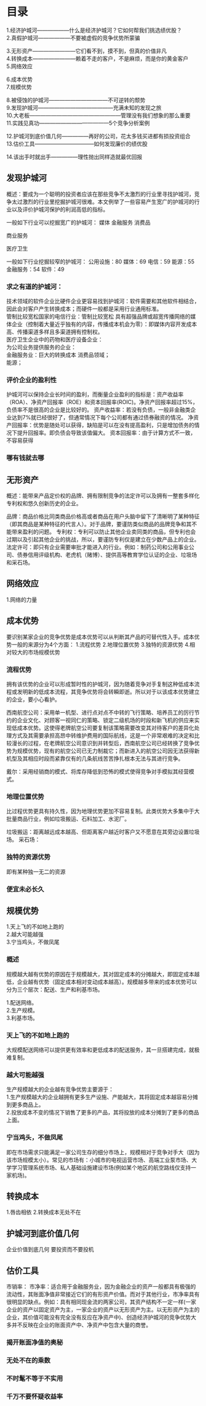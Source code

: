 # 目录
1.经济护城河——————什么是经济护城河？它如何帮我们挑选绩优股？     
2.真假护城河——————不要被虚假的竞争优势所蒙骗    

3.无形资产————————它们看不到，摸不到，但真的价值非凡     
4.转换成本————————赖着不走的客户，不是麻烦，而是你的黄金客户     
5.网络效应  

6.成本优势    
7.规模优势    

8.被侵蚀的护城河———————————不可逆转的颓势    
9.发现护城河——————————————充满未知的发现之旅   
10.大老板—————————————————管理没有我们想象的那么重要    
11.实践见真功—————————————5个竞争分析案例    

12.护城河到底价值几何—————再好的公司，花太多钱买进都有损投资组合   
13.估价工具———————————如何发现廉价的绩优股    

14.该出手时就出手—————理性抛出同样造就最优回报   

## 发现护城河
概述：要成为一个聪明的投资者应该在那些竞争不太激烈的行业里寻找护城河，竞争太过激烈的行业里挖掘护城河很难。本文例举了一些容易产生宽广的护城河的行业以及评价护城河保护的利润高低的指标。

一般如下行业可以挖掘宽广的护城河：
媒体
金融服务
消费品

商业服务

医疗卫生

一般如下行业挖掘较窄的护城河：
公用设施：80
媒体：69
电信：59
能源：55
金融服务：54
软件：49

### 求之有道的护城河：
技术领域的软件企业比硬件企业更容易找到护城河：软件需要和其他软件相结合，因此会对客户产生转换成本；而硬件一般都是采用行业通用标准。   
管制比较宽松国家的电信行业：管制比较宽松 
具有超强品牌或超宽传播网络的媒体企业（控制着大量近乎独有的内容，传播成本机会为零）：即媒体内容开发成本高、传播渠道多样且多渠道拥有控制权。   
医疗卫生企业中的药物和医疗设备企业：    
为公司业务提供服务的企业：      
金融服务业：巨大的转换成本
消费品领域；    
能源；   

### 评价企业的盈利性
护城河可以保持企业长时间的盈利，而衡量企业盈利的指标是：资产收益率（ROA）、净资产回报率（ROE）和资本回报率(ROIC)。净资产回报率超过15%，负债率不是很高的企业是比较好的。
资产收益率：若没有负债，一般非金融类企业达到7%就已经很好了，但通常情况下每个公司都有通过债券融资的情况。
净资产回报率：优势是随处可以获得，缺陷是可以在没有提高盈利，只是增加债务的情况下提升回报率。即负债会导致该值偏大。
资本回报率：由于计算方式不一致，不容易获得

### 哪有钱就去哪

## 无形资产
概述：能带来产品定价权的品牌、拥有限制竞争的法定许可以及拥有一整套多样化专利权和悠久创新历史的企业。

品牌：商品价格比同类商品价格高或者商品在用户头脑中留下了清晰明了某种特征（即其商品是某种特征的代言人）。对于品牌，要谨防类似商品的品牌竞争和其不能带来盈利的问题。
专利权：专利可以防止其他企业卖同类的商品，但专利也会过期以及引起其他企业的挑战，所以，要谨防专利仅是建立在少数产品上的企业。
法定许可：即只有企业需要审批才能进入的行业。例如：制药公司和公用事业公司、债券信用评级机构、老虎机（赌博）、提供高等教育学位认证的企业、垃圾场和采石场。

## 网络效应
1.网络的力量

## 成本优势
要识别某家企业的竞争优势是成本优势可以从判断其产品的可替代性入手。成本优势一般的来源分为4个方面：
1.流程优势
2.地理位置优势
3.独特的资源优势
4.相对较大的市场规模优势

### 流程优势
拥有该优势的企业可以形成暂时性的护城河，因为随着竞争对手复制这种低成本流程或发明新的低成本流程，其竞争优势将会转瞬即逝。所以对于以该成本优势建立的企业，要小心看护。
  
西南航空公司：采用单一机型、进行点对点不中转的飞行策略、培养员工的厉行节约的企业文化、对顾客一视同仁的策略、锁定二级机场的时段和新飞机的供应来实现低成本优势。这使得老牌航空公司要复制该策略需要改变其对待客户的差异化处理方式及其需要承担高昂中转维护费用的国际航线，这是一个非常艰难的决定和比较漫长的过程，在老牌航空公司意识到并转型后，西南航空公司已经转换了竞争优势为规模优势，现有的航空公司已无力制裁它；而新进入的航空公司因无法获得新机型及其相应时段而紧靠仅有的几条航线苦苦挣扎根本无法与其进行竞争。

戴尔：采用经销商的模式、将库存降低到恐怖的模式使得竞争对手模拟其经营模式。
  
### 地理位置优势
比过程优势更具有持久性，因为地理优势更加不容易复制。此类优势大多集中于大批量商品行业，例如垃圾搬运、石料加工、水泥厂。

垃圾搬运：距离越远成本越高、但距离客户越近时客户又不愿意在其旁边设置垃圾场。
采石场：

### 独特的资源优势
即有某种独一无二的资源

### 便宜未必长久


## 规模优势
1.天上飞的不如地上跑的   
2.越大可能越强   
3.宁当鸡头，不做凤尾   

### 概述
规模越大越有优势的原因在于规模越大，其对固定成本的分摊越大，即固定成本越低，企业越有优势（固定成本相对变动成本越高）。规模越多带来的成本优势可以分为三个层次：配送、生产和利基市场。

1.配送网络。   
2.生产规模。   
3.利基市场。   

### 天上飞的不如地上跑的
大规模配送网络可以提供更有效率和更低成本的配送服务，其一旦搭建完成，就极难复制。

### 越大可能越强
生产规模越大的企业越有竞争优势主要源于：   
1.生产规模越大的企业越拥有更多生产设施、产能越大，其将固定成本越容易分摊到更多商品上。   
2.投放成本不变的情况下销售了更多的产品，其将投放的成本分摊到了更多的商品上面。   

### 宁当鸡头，不做凤尾
即在市场需求只能满足一家公司生存的细分市场上，规模相对于竞争对手大（因为该市场规模太小）。常见的市场有：小城市的电视运营市场、高端工业泵市场、大学学习管理系统市场、私人基础设施建设市场(例如某个地区的航空路线仅支持一家机场)。

## 转换成本
1.唇齿相依
2.转换成本无处不在

## 护城河到底价值几何
企业价值到底几何
要投资而不要投机

## 估价工具

市销率：
市净率：适合用于金融服务业，因为金融企业的资产一般都具有极强的流动性，其账面净值非常接近它们的有形资产价值。而对于其他行业，市净率具有很明显的缺点。例如：具有相同现金流的两家公司，其资产结构不一定一样(一家企业的资产以固定资产为主，一家企业的资产以无形资产为主。以无形资产为主的企业，其价值可能没有完全没有反应在净资产中)、创造经济护城河的竞争优势大多并不反映在企业的账面资产中、净资产中包含大量的商誉。

### 揭开账面净值的奥秘
### 无处不在的乘数
### 不时髦不等于不实用
### 千万不要怀疑收益率

